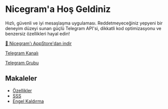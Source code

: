 # Nicegram'a Hoş Geldiniz

Hızlı, güvenli ve iyi mesaşlaşma uygulaması. Reddetmeyeceğiniz yepyeni bir deneyim düzeyi sunan güçlü Telegram API'si, dikkatli kod optimizasyonu ve benzersiz özellikleri hayal edin!


<a href="https://itunes.apple.com/app/id1457369322" target="_blank">📱 Nicegram'ı AppStore'dan indir</a>

<a href="https://t.me/nicegramapp" target="_blank">Telegram Kanalı</a>

<a href="https://t.me/nicegramchat" target="_blank">Telegram Grubu</a>


## Makaleler
- [Özellikler](/features)
- [SSS](/faq)
- [Engel Kaldırma](/unblock)